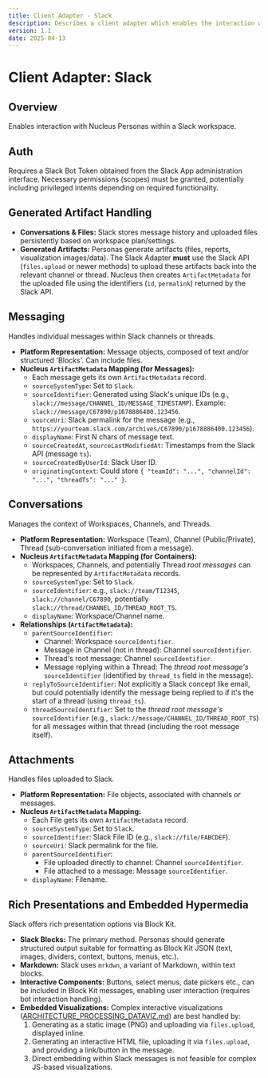```yaml
---
title: Client Adapter - Slack
description: Describes a client adapter which enables the interaction with Nucleus personas in Slack
version: 1.1
date: 2025-04-13
---
```


# Client Adapter: Slack


## Overview

Enables interaction with Nucleus Personas within a Slack workspace.

## Auth

Requires a Slack Bot Token obtained from the Slack App administration interface. Necessary permissions (scopes) must be granted, potentially including privileged intents depending on required functionality.

## Generated Artifact Handling

*   **Conversations & Files:** Slack stores message history and uploaded files persistently based on workspace plan/settings.
*   **Generated Artifacts:** Personas generate artifacts (files, reports, visualization images/data). The Slack Adapter **must** use the Slack API (`files.upload` or newer methods) to upload these artifacts back into the relevant channel or thread. Nucleus then creates `ArtifactMetadata` for the uploaded file using the identifiers (`id`, `permalink`) returned by the Slack API.

## Messaging

Handles individual messages within Slack channels or threads.

*   **Platform Representation:** Message objects, composed of text and/or structured 'Blocks'. Can include files.
*   **Nucleus `ArtifactMetadata` Mapping (for Messages):**
    *   Each message gets its own `ArtifactMetadata` record.
    *   `sourceSystemType`: Set to `Slack`.
    *   `sourceIdentifier`: Generated using Slack's unique IDs (e.g., `slack://message/CHANNEL_ID/MESSAGE_TIMESTAMP`). Example: `slack://message/C67890/p1678886400.123456`.
    *   `sourceUri`: Slack permalink for the message (e.g., `https://yourteam.slack.com/archives/C67890/p1678886400.123456`).
    *   `displayName`: First N chars of message text.
    *   `sourceCreatedAt`, `sourceLastModifiedAt`: Timestamps from the Slack API (message `ts`).
    *   `sourceCreatedByUserId`: Slack User ID.
    *   `originatingContext`: Could store `{ "teamId": "...", "channelId": "...", "threadTs": "..." }`.

## Conversations

Manages the context of Workspaces, Channels, and Threads.

*   **Platform Representation:** Workspace (Team), Channel (Public/Private), Thread (sub-conversation initiated from a message).
*   **Nucleus `ArtifactMetadata` Mapping (for Containers):**
    *   Workspaces, Channels, and potentially Thread *root messages* can be represented by `ArtifactMetadata` records.
    *   `sourceSystemType`: Set to `Slack`.
    *   `sourceIdentifier`: e.g., `slack://team/T12345`, `slack://channel/C67890`, potentially `slack://thread/CHANNEL_ID/THREAD_ROOT_TS`.
    *   `displayName`: Workspace/Channel name.
*   **Relationships (`ArtifactMetadata`):**
    *   `parentSourceIdentifier`:
        *   Channel: Workspace `sourceIdentifier`.
        *   Message in Channel (not in thread): Channel `sourceIdentifier`.
        *   Thread's root message: Channel `sourceIdentifier`.
        *   Message replying within a Thread: The *thread root message's* `sourceIdentifier` (identified by `thread_ts` field in the message).
    *   `replyToSourceIdentifier`: Not explicitly a Slack concept like email, but could potentially identify the message being replied to if it's the start of a thread (using `thread_ts`).
    *   `threadSourceIdentifier`: Set to the *thread root message's* `sourceIdentifier` (e.g., `slack://message/CHANNEL_ID/THREAD_ROOT_TS`) for all messages within that thread (including the root message itself).

## Attachments

Handles files uploaded to Slack.

*   **Platform Representation:** File objects, associated with channels or messages.
*   **Nucleus `ArtifactMetadata` Mapping:**
    *   Each File gets its own `ArtifactMetadata` record.
    *   `sourceSystemType`: Set to `Slack`.
    *   `sourceIdentifier`: Slack File ID (e.g., `slack://file/FABCDEF`).
    *   `sourceUri`: Slack permalink for the file.
    *   `parentSourceIdentifier`:
        *   File uploaded directly to channel: Channel `sourceIdentifier`.
        *   File attached to a message: Message `sourceIdentifier`.
    *   `displayName`: Filename.

## Rich Presentations and Embedded Hypermedia

Slack offers rich presentation options via Block Kit.

*   **Slack Blocks:** The primary method. Personas should generate structured output suitable for formatting as Block Kit JSON (text, images, dividers, context, buttons, menus, etc.).
*   **Markdown:** Slack uses `mrkdwn`, a variant of Markdown, within text blocks.
*   **Interactive Components:** Buttons, select menus, date pickers etc., can be included in Block Kit messages, enabling user interaction (requires bot interaction handling).
*   **Embedded Visualizations:** Complex interactive visualizations ([ARCHITECTURE_PROCESSING_DATAVIZ.md](cci:7://file:///d:/Projects/Nucleus/Docs/Architecture/Processing/ARCHITECTURE_PROCESSING_DATAVIZ.md:0:0-0:0)) are best handled by:
    1.  Generating as a static image (PNG) and uploading via `files.upload`, displayed inline.
    2.  Generating an interactive HTML file, uploading it via `files.upload`, and providing a link/button in the message.
    3.  Direct embedding within Slack messages is not feasible for complex JS-based visualizations.
